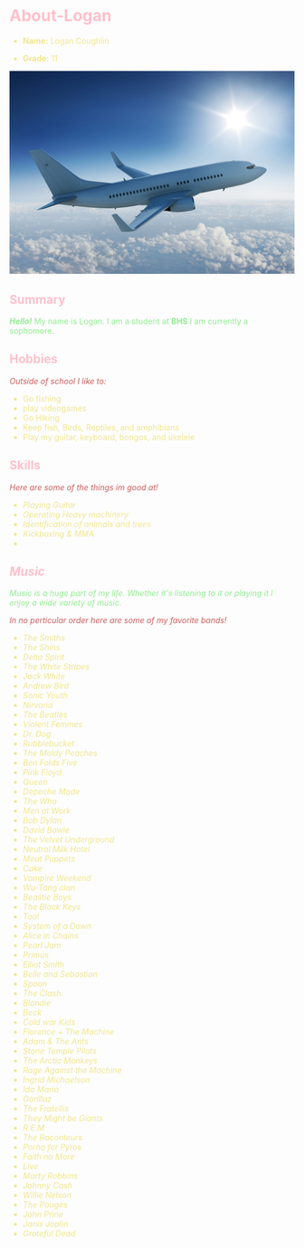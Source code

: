 # <font color="Pink">About-Logan</font>

<font color="khaki"> 

* **Name:**  Logan Coughlin

* **Grade:** 11 </color>

![Plane](./plane.jpg)

## <font color="Pink"> Summary</font>

<font color="lightgreen"><i><b>Hello!</b></i> My name is Logan. I am a student at <b> BHS</b> I am currently a sophomore.</font>

## <font color="pink"> Hobbies
<font color="indianred"><i>Outside of school I like to:</i></font>

<font color="khaki"> 

* Go fishing
* play videogames
* Go Hiking
* Keep fish, Birds, Reptiles, and amphibians
* Play my guitar, keyboard, bongos, and ukelele</color>

## <font color="pink"> Skills</font> 

<i><font color="indianred"> Here are some of the things im good at!<i></font>

<font color="Khaki">

* Playing Guitar
* Operating Heavy machinery
* Identification of animals and trees
* Kickboxing & MMA
* 
</font>












## <font color="pink"> Music</font>

<font color="lightgreen"> Music is a huge part of my life. Whether it's listening to it or playing it I enjoy a wide variety of music.</font>

<i> <font color="indianred"> In no perticular order here are some of my favorite bands!</i>

<font color="khaki">

* The Smiths 
* The Shins
* Delta Spirit
* The White Stripes
* Jack White 
* Andrew Bird
* Sonic Youth
* Nirvana
* The Beatles
* Violent Femmes
* Dr. Dog
* Rubblebucket
* The Moldy Peaches
* Ben Folds Five
* Pink Floyd
* Queen
* Depeche Mode
* The Who
* Men at Work
* Bob Dylan
* David Bowie
* The Velvet Underground
* Neutral Milk Hotel
* Meat Puppets
* Cake
* Vampire Weekend
* Wu-Tang clan
* Beastie Boys
* The Black Keys
* Tool 
* System of a Down
* Alice in Chains
* Pearl Jam
* Primus
* Elliot Smith
* Belle and Sebastion
* Spoon
* The Clash
* Blondie
* Beck
* Cold war Kids
* Florence + The Machine
* Adam & The Ants
* Stone Temple Pilots
* The Arctic Monkeys
* Rage Against the Machine
* Ingrid Michaelson
* Ida Maria
* Gorillaz
* The Fratellis
* They Might be Giants
* R.E.M
* The Raconteurs
* Porno for Pyros
* Faith no More
* Live
* Marty Robbins
* Johnny Cash
* Willie Nelson
* The Pouges
* John Prine
* Janis Joplin
* Grateful Dead
</color>












